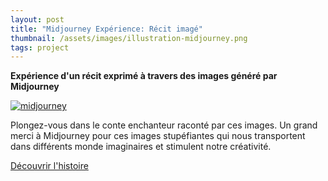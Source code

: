 ```yaml
---
layout: post
title: "Midjourney Expérience: Récit imagé"
thumbnail: /assets/images/illustration-midjourney.png
tags: project
---
```


**Expérience d'un récit exprimé à travers des images généré par Midjourney**

[![midjourney]({{site.baseurl}}/assets/images/illustration-midjourney.png)](http://midstory.disanvland.ovh)

Plongez-vous dans le conte enchanteur raconté par ces images.
Un grand merci à Midjourney pour ces images stupéfiantes qui nous transportent dans différents monde imaginaires et stimulent notre créativité.

[Découvrir l'histoire](http://midstory.disanvland.ovh)